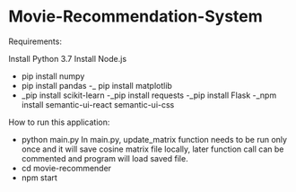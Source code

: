 # Movie-Recommendation-System


Requirements:

Install Python 3.7
Install Node.js

- pip install numpy
- pip install pandas
-_ pip install matplotlib
- _pip install scikit-learn
-_pip install requests
-_pip install Flask
-_npm install semantic-ui-react semantic-ui-css

How to run this application:
- python main.py 
	In main.py, update_matrix function needs to be run only once and it will save cosine matrix
	file locally, later function call can be commented and program will load saved file.
- cd movie-recommender
- npm start
